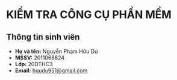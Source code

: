 # KIỂM TRA CÔNG CỤ PHẦN MỀM

## Thông tin sinh viên
- **Họ và tên:** Nguyễn Phạm Hữu Dự
- **MSSV:** 2011068624
- **Lớp:** 20DTHC3
- **Email:** huudu951@gmail.com
